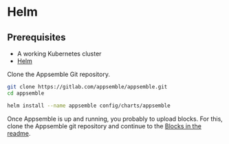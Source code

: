 # Helm

## Prerequisites

- A working Kubernetes cluster
- [Helm](https://helm.sh)

Clone the Appsemble Git repository.

```sh
git clone https://gitlab.com/appsemble/appsemble.git
cd appsemble
```

```sh
helm install --name appsemble config/charts/appsemble
```

Once Appsemble is up and running, you probably to upload blocks. For this, clone the Appsemble git
repository and continue to the
[Blocks in the readme](https://gitlab.com/appsemble/appsemble/blob/master/README.md#blocks).

[appsemble tags page]: https://hub.docker.com/r/appsemble/appsemble/tags
